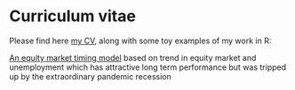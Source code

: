 # Curriculum vitae

Please find here [my CV](https://github.com/dlgoebel/cv/blob/main/20220421_David_Goebel_CV.pdf), along with some toy examples of my work in R:

[An equity market timing model](https://github.com/dlgoebel/cv/blob/main/UnemploymentTrendEquityTiming.md) based on trend in equity market and unemployment which has attractive long term performance but was tripped up by the extraordinary pandemic recession
